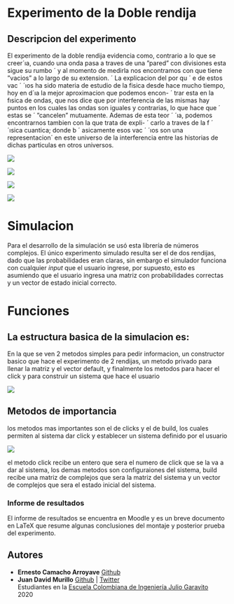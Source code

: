# Experimento de la Doble rendija

## Descripcion del experimento
El experimento de la doble rendija evidencia como, contrario a lo que se creer´ıa,
cuando una onda pasa a traves de una ”pared” con divisiones esta sigue su rumbo ´
y al momento de medirla nos encontramos con que tiene ”vacios” a lo largo de su
extension. ´
La explicacion del por qu ´ e de estos vac ´ ´ıos ha sido materia de estudio de la fisica
desde hace mucho tiempo, hoy en d´ıa la mejor aproximacion que podemos encon- ´
trar esta en la fısica de ondas, que nos dice que por interferencia de las mismas hay
puntos en los cuales las ondas son iguales y contrarias, lo que hace que ´ estas se ´
”cancelen” mutuamente.
Ademas de esta teor ´ ´ıa, podemos encontrarnos tambien con la que trata de expli- ´
carlo a traves de la f ´ ´ısica cuantica; donde b ´ asicamente esos vac ´ ´ıos son una representacion´ en este universo de la interferencia entre las historias de dichas particulas
en otros universos.

![](https://github.com/ErnestoCamachoA9805/calculadoraComplejos/blob/master/Simulacion/Simulacion/imagenes/DosRendijas.PNG)

![](https://github.com/ErnestoCamachoA9805/calculadoraComplejos/blob/master/Simulacion/Simulacion/imagenes/TresRendijas.PNG)

![](https://github.com/ErnestoCamachoA9805/calculadoraComplejos/blob/master/Simulacion/Simulacion/imagenes/CuatroRendijas.PNG)

![](https://github.com/ErnestoCamachoA9805/calculadoraComplejos/blob/master/Simulacion/Simulacion/imagenes/CincoRendijas.PNG)



# Simulacion
Para el desarrollo de la simulación se usó esta librería de números complejos. El único experimento simulado resulta ser el de dos
rendijas, dado que las probabilidades eran claras, sin embargo el simulador funciona con cualquier *input* que el usuario 
ingrese, por supuesto, esto es asumiendo que el usuario ingresa una matriz con probabilidades correctas y un vector de estado inicial
correcto.

# Funciones
 ## La estructura basica de la simulacion es:
 En la que se ven 2 metodos simples para pedir informacion, un constructor basico que hace el experimento de 2 rendijas, un metodo privado para llenar la matriz y el vector default, y finalmente los metodos para hacer el click y para construir un sistema que hace el usuario
 
 ![](https://github.com/ErnestoCamachoA9805/calculadoraComplejos/blob/master/Simulacion/Simulacion/imagenes/EstructuraBasica.PNG) 
 
 ## Metodos de importancia
 los metodos mas importantes son el de clicks y el de build, los cuales permiten al sistema dar click y establecer un sistema definido por el usuario
 
 ![](https://github.com/ErnestoCamachoA9805/calculadoraComplejos/blob/master/Simulacion/Simulacion/imagenes/MetodosFinales.PNG) 
 
 el metodo click recibe un entero que sera el numero de click que se la va a dar al sistema, los demas metodos son configuraiones del sistema, build recibe una matriz de complejos que sera la matriz del sistema y un vector de complejos que sera el estado inicial del sistema.

### Informe de resultados
El informe de resultados se encuentra en Moodle y es un breve documento en LaTeX que resume algunas conclusiones del montaje y posterior prueba del experimento.

## Autores

* **Ernesto Camacho Arroyave** [Github](https://github.com/ErnestoCamachoA9805)
* **Juan David Murillo** [Github](https://github.com/juancho20sp) | [Twitter](https://twitter.com/juancho20sp)<br/>
Estudiantes en la [Escuela Colombiana de Ingeniería Julio Garavito](https://www.escuelaing.edu.co/es/) <br/>
2020 
